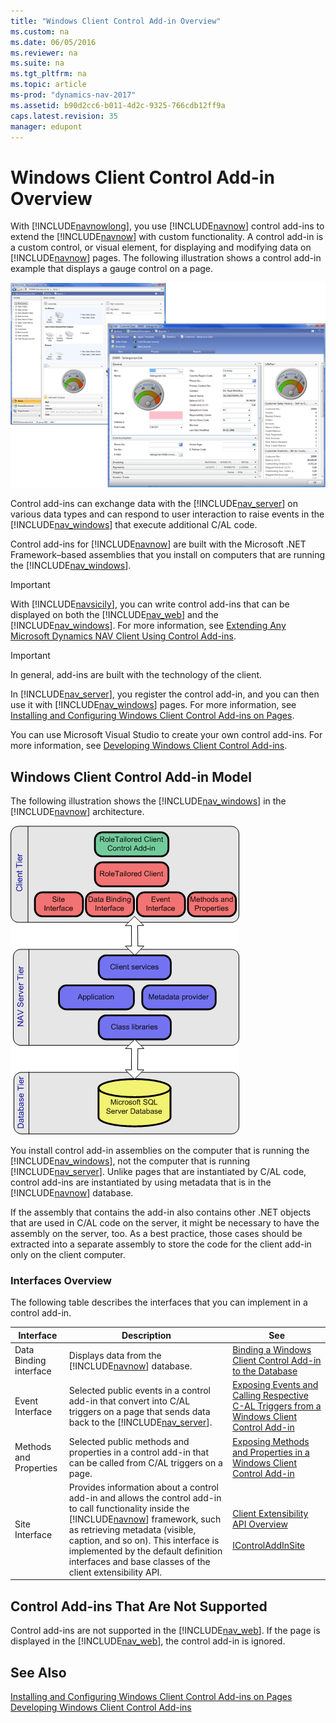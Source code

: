 ```yaml
---
title: "Windows Client Control Add-in Overview"
ms.custom: na
ms.date: 06/05/2016
ms.reviewer: na
ms.suite: na
ms.tgt_pltfrm: na
ms.topic: article
ms-prod: "dynamics-nav-2017"
ms.assetid: b90d2cc6-b011-4d2c-9325-766cdb12ff9a
caps.latest.revision: 35
manager: edupont
---
```

# Windows Client Control Add-in Overview
With [!INCLUDE[navnowlong](includes/navnowlong_md.md)], you use [!INCLUDE[navnow](includes/navnow_md.md)] control add\-ins to extend the [!INCLUDE[navnow](includes/navnow_md.md)] with custom functionality. A control add\-in is a custom control, or visual element, for displaying and modifying data on [!INCLUDE[navnow](includes/navnow_md.md)] pages. The following illustration shows a control add\-in example that displays a gauge control on a page.  
  
 ![Control add&#45;in example of a gauge control](media/NAV_ControlAddin_Gauge_Example.png "NAV\_ControlAddin\_Gauge\_Example")  
  
 Control add\-ins can exchange data with the [!INCLUDE[nav_server](includes/nav_server_md.md)] on various data types and can respond to user interaction to raise events in the [!INCLUDE[nav_windows](includes/nav_windows_md.md)] that execute additional C\/AL code.  
  
 Control add\-ins for [!INCLUDE[navnow](includes/navnow_md.md)] are built with the Microsoft .NET Framework–based assemblies that you install on computers that are running the [!INCLUDE[nav_windows](includes/nav_windows_md.md)].  
  
> [!IMPORTANT]  
>  With [!INCLUDE[navsicily](includes/navsicily_md.md)], you can write control add\-ins that can be displayed on both the [!INCLUDE[nav_web](includes/nav_web_md.md)] and the [!INCLUDE[nav_windows](includes/nav_windows_md.md)]. For more information, see [Extending Any Microsoft Dynamics NAV Client Using Control Add\-ins](Extending-Any-Microsoft-Dynamics-NAV-Client-Using-Control-Add-ins.md).  
  
> [!IMPORTANT]  
>  In general, add\-ins are built with the technology of the client.  
  
 In [!INCLUDE[nav_server](includes/nav_server_md.md)], you register the control add\-in, and you can then use it with [!INCLUDE[nav_windows](includes/nav_windows_md.md)] pages. For more information, see [Installing and Configuring Windows Client Control Add\-ins on Pages](Installing-and-Configuring-Windows-Client-Control-Add-ins-on-Pages.md).  
  
 You can use Microsoft Visual Studio to create your own control add\-ins. For more information, see [Developing Windows Client Control Add\-ins](Developing-Windows-Client-Control-Add-ins.md).  
  
## Windows Client Control Add\-in Model  
 The following illustration shows the [!INCLUDE[nav_windows](includes/nav_windows_md.md)] in the [!INCLUDE[navnow](includes/navnow_md.md)] architecture.  
  
 ![RoleTailored client control add&#45;in model](media/NAVRTCControlAddinArchitecture.png "NAVRTCControlAddinArchitecture")  
  
 You install control add\-in assemblies on the computer that is running the [!INCLUDE[nav_windows](includes/nav_windows_md.md)], not the computer that is running [!INCLUDE[nav_server](includes/nav_server_md.md)]. Unlike pages that are instantiated by C\/AL code, control add\-ins are instantiated by using metadata that is in the [!INCLUDE[navnow](includes/navnow_md.md)] database.  
  
 If the assembly that contains the add\-in also contains other .NET objects that are used in C\/AL code on the server, it might be necessary to have the assembly on the server, too. As a best practice, those cases should be extracted into a separate assembly to store the code for the client add\-in only on the client computer.  
  
### Interfaces Overview  
 The following table describes the interfaces that you can implement in a control add\-in.  
  
|Interface|Description|See|  
|---------------|-----------------|---------|  
|Data Binding interface|Displays data from the [!INCLUDE[navnow](includes/navnow_md.md)] database.|[Binding a Windows Client Control Add\-in to the Database](Binding-a-Windows-Client-Control-Add-in-to-the-Database.md)|  
|Event Interface|Selected public events in a control add\-in that convert into C\/AL triggers on a page that sends data back to the [!INCLUDE[nav_server](includes/nav_server_md.md)].|[Exposing Events and Calling Respective C\-AL Triggers from a Windows Client Control Add\-in](Exposing-Events-and-Calling-Respective-C-AL-Triggers-from-a-Windows-Client-Control-Add-in.md)|  
|Methods and Properties|Selected public methods and properties in a control add\-in that can be called from C\/AL triggers on a page.|[Exposing Methods and Properties in a Windows Client Control Add\-in](Exposing-Methods-and-Properties-in-a-Windows-Client-Control-Add-in.md)|  
|Site Interface|Provides information about a control add\-in and allows the control add\-in to call functionality inside the [!INCLUDE[navnow](includes/navnow_md.md)] framework, such as retrieving metadata \(visible, caption, and so on\). This interface is implemented by the default definition interfaces and base classes of the client extensibility API.|[Client Extensibility API Overview](Client-Extensibility-API-Overview.md)<br /><br /> [IControlAddInSite](assetId:///T:Microsoft.Dynamics.Framework.UI.Extensibility.IControlAddInSite)|  
  
## Control Add\-ins That Are Not Supported  
 Control add\-ins are not supported in the [!INCLUDE[nav_web](includes/nav_web_md.md)]. If the page is displayed in the [!INCLUDE[nav_web](includes/nav_web_md.md)], the control add\-in is ignored.  
  
## See Also  
 [Installing and Configuring Windows Client Control Add\-ins on Pages](Installing-and-Configuring-Windows-Client-Control-Add-ins-on-Pages.md)   
 [Developing Windows Client Control Add\-ins](Developing-Windows-Client-Control-Add-ins.md)